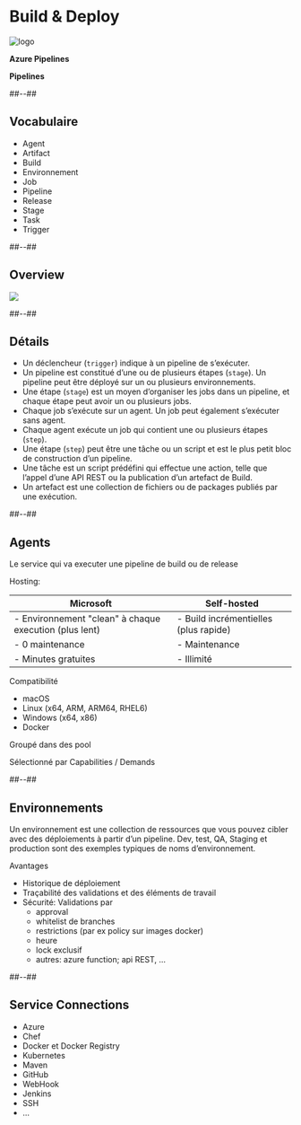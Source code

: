 <!-- .slide: class="transition bg-blue" -->
# Build & Deploy
![logo](./assets/images/services/pipelines/logo.svg)

**Azure Pipelines**

**Pipelines**

##--##
## Vocabulaire
- Agent
- Artifact
- Build
- Environnement
- Job
- Pipeline
- Release
- Stage
- Task
- Trigger


##--##
## Overview
![](./assets/images/services/pipelines/key-concepts.svg)


##--##
## Détails

- Un déclencheur (`trigger`) indique à un pipeline de s’exécuter.
- Un pipeline est constitué d’une ou de plusieurs étapes (`stage`). Un pipeline peut être déployé sur un ou plusieurs environnements.
- Une étape (`stage`) est un moyen d’organiser les jobs dans un pipeline, et chaque étape peut avoir un ou plusieurs jobs.
- Chaque job s’exécute sur un agent. Un job peut également s’exécuter sans agent.
- Chaque agent exécute un job qui contient une ou plusieurs étapes (`step`).
- Une étape (`step`) peut être une tâche ou un script et est le plus petit bloc de construction d’un pipeline.
- Une tâche est un script prédéfini qui effectue une action, telle que l’appel d’une API REST ou la publication d’un artefact de Build.
- Un artefact est une collection de fichiers ou de packages publiés par une exécution.


##--##
## Agents
Le service qui va executer une pipeline de build ou de release

Hosting:

| Microsoft                                              | Self-hosted                           |
|--------------------------------------------------------|---------------------------------------|
| - Environnement "clean" à chaque execution (plus lent) | - Build incrémentielles (plus rapide) |
| - 0 maintenance                                        | - Maintenance                         |
| - Minutes gratuites                                    | - Illimité                            |


Compatibilité
- macOS
- Linux (x64, ARM, ARM64, RHEL6)
- Windows (x64, x86)
- Docker

Groupé dans des pool

Sélectionné par Capabilities / Demands

##--##

## Environnements

Un environnement est une collection de ressources que vous pouvez cibler avec des déploiements à partir d’un pipeline. 
Dev, test, QA, Staging et production sont des exemples typiques de noms d’environnement.

Avantages
- Historique de déploiement
- Traçabilité des validations et des éléments de travail	
- Sécurité: Validations par 
    - approval 
    - whitelist de branches 
    - restrictions (par ex policy sur images docker) 
    - heure
    - lock exclusif
    - autres: azure function; api REST, ...

##--##

## Service Connections
- Azure
- Chef
- Docker et Docker Registry
- Kubernetes
- Maven
- GitHub
- WebHook
- Jenkins
- SSH
- ...
